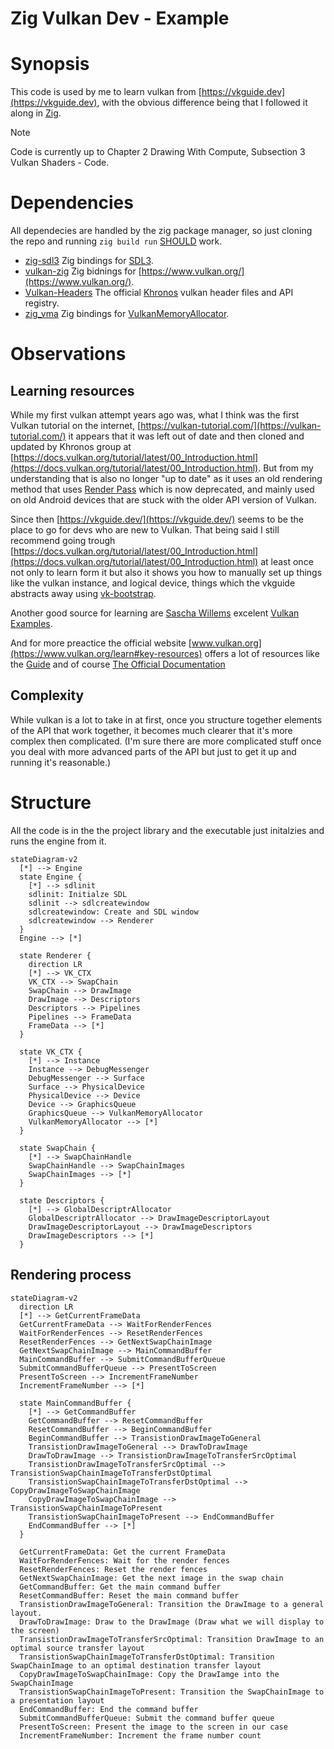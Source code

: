 Zig Vulkan Dev - Example
========================

# Synopsis

This code is used by me to learn vulkan from [https://vkguide.dev](https://vkguide.dev), with the obvious difference being that I followed it along in [Zig](https://ziglang.org/).

> [!NOTE]
> Code is currently up to Chapter 2 Drawing With Compute, Subsection 3 Vulkan Shaders - Code.

# Dependencies

All dependecies are handled by the zig package manager, so just cloning the repo and running `zig build run` [SHOULD](https://datatracker.ietf.org/doc/html/rfc2119#section-3) work.

- [zig-sdl3](https://github.com/Gota7/zig-sdl3) Zig bindings for [SDL3](https://github.com/libsdl-org/SDL).
- [vulkan-zig](https://github.com/Snektron/vulkan-zig) Zig bidnings for [https://www.vulkan.org/](https://www.vulkan.org/).
- [Vulkan-Headers](https://github.com/KhronosGroup/Vulkan-Headers) The official [Khronos](https://www.khronos.org/) vulkan header files and API registry.
- [zig_vma](https://github.com/MakeItEnd/zig_vma) Zig bindings for [VulkanMemoryAllocator](https://github.com/GPUOpen-LibrariesAndSDKs/VulkanMemoryAllocator).

# Observations

## Learning resources

While my first vulkan attempt years ago was, what I think was the first Vulkan tutorial on the internet, [https://vulkan-tutorial.com/](https://vulkan-tutorial.com/) it appears that it was left out of date and then cloned and updated by Khronos group at [https://docs.vulkan.org/tutorial/latest/00_Introduction.html](https://docs.vulkan.org/tutorial/latest/00_Introduction.html). But from my understanding that is also no longer "up to date" as it uses an old rendering method that uses [Render Pass](https://docs.vulkan.org/spec/latest/chapters/renderpass.html) which is now deprecated, and mainly used on old Android devices that are stuck with the older API version of Vulkan.

Since then [https://vkguide.dev/](https://vkguide.dev/) seems to be the place to go for devs who are new to Vulkan. That being said I still recommend going trough [https://docs.vulkan.org/tutorial/latest/00_Introduction.html](https://docs.vulkan.org/tutorial/latest/00_Introduction.html) at least once not only to learn form it but also it shows you how to manually set up things like the vulkan instance, and logical device, things which the vkguide abstracts away using [vk-bootstrap](https://github.com/charles-lunarg/vk-bootstrap).

Another good source for learning are [Sascha Willems](https://www.saschawillems.de/) excelent [Vulkan Examples](https://github.com/SaschaWillems/Vulkan).

And for more preactice the official website [www.vulkan.org](https://www.vulkan.org/learn#key-resources) offers a lot of resources like the [Guide](https://docs.vulkan.org/guide/latest/index.html) and of course [The Official Documentation](https://docs.vulkan.org/spec/latest/chapters/introduction.html)

## Complexity

While vulkan is a lot to take in at first, once you structure together elements of the API that work together, it becomes much clearer that it's more complex then complicated. (I'm sure there are more complicated stuff once you deal with more advanced parts of the API but just to get it up and running it's reasonable.)

# Structure

All the code is in the the project library and the executable just initalzies and runs the engine from it.

```mermaid
stateDiagram-v2
  [*] --> Engine
  state Engine {
    [*] --> sdlinit
    sdlinit: Initialze SDL
    sdlinit --> sdlcreatewindow
    sdlcreatewindow: Create and SDL window
    sdlcreatewindow --> Renderer
  }
  Engine --> [*]

  state Renderer {
    direction LR
    [*] --> VK_CTX
    VK_CTX --> SwapChain
    SwapChain --> DrawImage
    DrawImage --> Descriptors
    Descriptors --> Pipelines
    Pipelines --> FrameData
    FrameData --> [*]
  }

  state VK_CTX {
    [*] --> Instance
    Instance --> DebugMessenger
    DebugMessenger --> Surface
    Surface --> PhysicalDevice
    PhysicalDevice --> Device
    Device --> GraphicsQueue
    GraphicsQueue --> VulkanMemoryAllocator
    VulkanMemoryAllocator --> [*]
  }

  state SwapChain {
    [*] --> SwapChainHandle
    SwapChainHandle --> SwapChainImages
    SwapChainImages --> [*]
  }

  state Descriptors {
    [*] --> GlobalDescriptrAllocator
    GlobalDescriptrAllocator --> DrawImageDescriptorLayout
    DrawImageDescriptorLayout --> DrawImageDescriptors
    DrawImageDescriptors --> [*]
  }
```

## Rendering process

```mermaid
stateDiagram-v2
  direction LR
  [*] --> GetCurrentFrameData
  GetCurrentFrameData --> WaitForRenderFences
  WaitForRenderFences --> ResetRenderFences
  ResetRenderFences --> GetNextSwapChainImage
  GetNextSwapChainImage --> MainCommandBuffer
  MainCommandBuffer --> SubmitCommandBufferQueue
  SubmitCommandBufferQueue --> PresentToScreen
  PresentToScreen --> IncrementFrameNumber
  IncrementFrameNumber --> [*]

  state MainCommandBuffer {
    [*] --> GetCommandBuffer
    GetCommandBuffer --> ResetCommandBuffer
    ResetCommandBuffer --> BeginCommandBuffer
    BeginCommandBuffer --> TransistionDrawImageToGeneral
    TransistionDrawImageToGeneral --> DrawToDrawImage
    DrawToDrawImage --> TransistionDrawImageToTransferSrcOptimal
    TransistionDrawImageToTransferSrcOptimal --> TransistionSwapChainImageToTransferDstOptimal
    TransistionSwapChainImageToTransferDstOptimal --> CopyDrawImageToSwapChainImage
    CopyDrawImageToSwapChainImage --> TransistionSwapChainImageToPresent
    TransistionSwapChainImageToPresent --> EndCommandBuffer
    EndCommandBuffer --> [*]
  }

  GetCurrentFrameData: Get the current FrameData
  WaitForRenderFences: Wait for the render fences
  ResetRenderFences: Reset the render fences
  GetNextSwapChainImage: Get the next image in the swap chain
  GetCommandBuffer: Get the main command buffer
  ResetCommandBuffer: Reset the main command buffer
  TransistionDrawImageToGeneral: Transition the DrawImage to a general layout.
  DrawToDrawImage: Draw to the DrawImage (Draw what we will display to the screen)
  TransistionDrawImageToTransferSrcOptimal: Transition DrawImage to an optimal source transfer layout
  TransistionSwapChainImageToTransferDstOptimal: Transition SwapChainImage to an optimal destination transfer layout
  CopyDrawImageToSwapChainImage: Copy the DrawIamge into the SwapChainImage
  TransistionSwapChainImageToPresent: Transition the SwapChainImage to a presentation layout
  EndCommandBuffer: End the command buffer
  SubmitCommandBufferQueue: Submit the command buffer queue
  PresentToScreen: Present the image to the screen in our case
  IncrementFrameNumber: Increment the frame number count
```